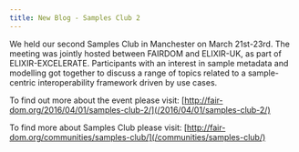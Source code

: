 ```yaml
---
title: New Blog - Samples Club 2
---
```

We held our second Samples Club in Manchester on March 21st-23rd. 
The meeting was jointly hosted between FAIRDOM and ELIXIR-UK, as part of ELIXIR-EXCELERATE. 
Participants with an interest in sample metadata and modelling got together to discuss a range of topics related to a sample-centric interoperability framework driven by use cases.

To find out more about the event please visit:
[http://fair-dom.org/2016/04/01/samples-club-2/](/2016/04/01/samples-club-2/)

To find more about Samples Club please visit:
[http://fair-dom.org/communities/samples-club/](/communities/samples-club/)
